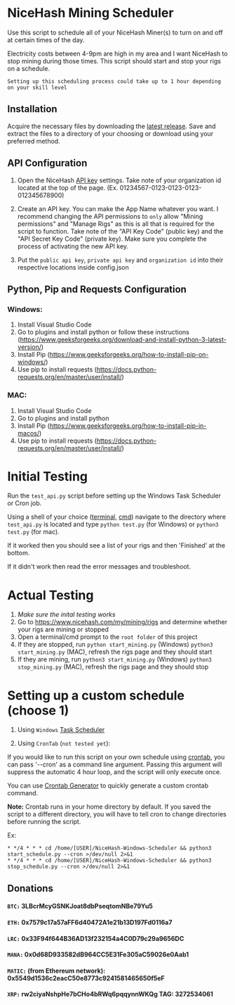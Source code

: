 # NiceHash Mining Scheduler
 
Use this script to schedule all of your NiceHash Miner(s) to turn on and off at certain times of the day.

Electricity costs between 4-9pm are high in my area and I want NiceHash to stop mining during those times. This script should start and stop your rigs on a schedule. 

`Setting up this scheduling process could take up to 1 hour depending on your skill level`

## Installation

Acquire the necessary files by downloading the [latest release](https://github.com/SeaRoth/NiceHash-Windows-Scheduler/releases). Save and extract the files to a directory of your choosing or download using your preferred method.

## API Configuration

1. Open the NiceHash [API key](https://www.nicehash.com/my/settings/keys) settings. Take note of your organization id located at the top of the page. (Ex. 01234567-0123-0123-0123-012345678900)

2. Create an API key. You can make the App Name whatever you want. I recommend changing the API permissions to `only` allow "Mining permissions" and "Manage Rigs" as this is all that is required for the script to function. Take note of the "API Key Code" (public key) and the "API Secret Key Code" (private key). Make sure you complete the process of activating the new API key.

3. Put the `public api key`, `private api key` and `organization id` into their respective locations inside config.json
   
## Python, Pip and Requests Configuration
### Windows:
1. Install Visual Studio Code
2. Go to plugins and install python or follow these instructions (https://www.geeksforgeeks.org/download-and-install-python-3-latest-version/)
3. Install Pip (https://www.geeksforgeeks.org/how-to-install-pip-on-windows/)
4. Use pip to install requests (https://docs.python-requests.org/en/master/user/install/)

### MAC:
1. Install Visual Studio Code
2. Go to plugins and install python
3. Install Pip (https://www.geeksforgeeks.org/how-to-install-pip-in-macos/)
4. Use pip to install requests (https://docs.python-requests.org/en/master/user/install/)

# Initial Testing

Run the `test_api.py` script before setting up the Windows Task Scheduler or Cron job. 

Using a shell of your choice ([terminal](https://www.businessinsider.com/how-to-open-terminal-on-mac#:~:text=The%20Mac%20Terminal%20is%20a,Mac's%20Finder%20or%20through%20Spotlight.), [cmd](https://www.lifewire.com/command-prompt-2625840)) navigate to the directory where `test_api.py` is located and type `python test.py` (for Windows) or `python3 test.py` (for mac).

If it worked then you should see a list of your rigs and then 'Finished' at the bottom.

If it didn't work then read the error messages and troubleshoot.

# Actual Testing

1. *Make sure the inital testing works*
2. Go to https://www.nicehash.com/my/mining/rigs and determine whether your rigs are mining or stopped
3. Open a terminal/cmd prompt to the `root folder` of this project
4. If they are stopped, run `python start_mining.py` (Windows) `python3 start_mining.py` (MAC), refresh the rigs page and they should start
5. If they are mining, run `python3 start_mining.py` (Windows) `python3 stop_mining.py` (MAC), refresh the rigs page and they should stop

# Setting up a custom schedule (choose 1)

1. Using `Windows` [Task Scheduler](documentation/instructions_windows.md)

1. Using `CronTab` (`not tested yet`):

If you would like to run this script on your own schedule using [crontab](https://www.hostinger.com/tutorials/cron-job), you can pass '--cron' as a command line argument. Passing this argument will suppress the automatic 4 hour loop, and the script will only execute once.

You can use [Crontab Generator](https://crontab-generator.org/) to quickly generate a custom crontab command.

**Note:** Crontab runs in your home directory by default. If you saved the script to a different directory, you will have to tell cron to change directories before running the script.

Ex:

```
* */4 * * * cd /home/[USER]/NiceHash-Windows-Scheduler && python3 start_schedule.py --cron >/dev/null 2>&1
* */4 * * * cd /home/[USER]/NiceHash-Windows-Scheduler && python3 stop_schedule.py --cron >/dev/null 2>&1
```

## Donations

#### `BTC:` 3LBcrMcyGSNKJoat8dbPseqtomNBe79Yu5
#### `ETH:` 0x7579c17a57aFF6d40472A1e21b13D197Fd0116a7
#### `LRC:` 0x33F94f644B36AD13f232154a4C0D79c29a9656DC
#### `MANA:` 0x0d68D933582dB964CC5E31Fe305aC59026e0Aab1
#### `MATIC:` (from Ethereum network): 0x5549d1536c2eacC50e8773c9241581465650f5eF
#### `XRP:` rw2ciyaNshpHe7bCHo4bRWq6pqqynnWKQg TAG: 3272534061
